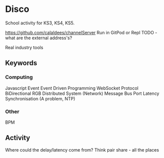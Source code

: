 Disco
=====

School activity for KS3, KS4, KS5.

https://github.com/calaldees/channelServer
Run in GitPod or Repl
TODO - what are the external address's?


Real industry tools


Keywords
--------

### Computing
Javascript
Event
Event Driven Programming
WebSocket
Protocol
BiDirectional
RGB
Distributed System
(Network) Message Bus
Port
Latency
Synchronisation (A problem, NTP)

### Other
BPM


Activity
--------

Where could the delay/latency come from?
Think pair share - all the places

